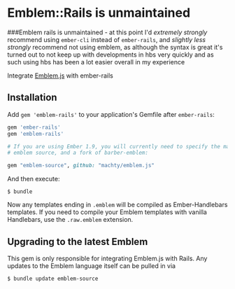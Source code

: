 # Emblem::Rails is unmaintained

###Emblem rails is unmaintained - at this point I'd _extremely strongly_ recommend using `ember-cli` instead of `ember-rails`, and _slightly less strongly_ recommend not using emblem, as although the syntax is great it's turned out to not keep up with developments in hbs very quickly and as such using hbs has been a lot easier overall in my experience

Integrate [Emblem.js](https://github.com/machty/emblem.js) with ember-rails

## Installation

Add `gem 'emblem-rails'` to your application's Gemfile after `ember-rails`:

```ruby
gem 'ember-rails'
gem 'emblem-rails'

# If you are using Ember 1.9, you will currently need to specify the master branch of 
# emblem source, and a fork of barber-emblem:

gem "emblem-source", github: "machty/emblem.js"
```
And then execute:

    $ bundle


Now any templates ending in `.emblem` will be compiled as
Ember-Handlebars templates. If you need to compile your Emblem templates
with vanilla Handlebars, use the `.raw.emblem` extension.

## Upgrading to the latest Emblem

This gem is only responsible for integrating Emblem.js with Rails. Any
updates to the Emblem language itself can be pulled in via
 
    $ bundle update emblem-source

